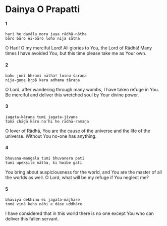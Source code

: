 # Dainya O Prapatti

#### 1

    hari he dayāla mora jaya rādhā-nātha
    bāro bāro ei-bāro loho nija sātha

O Hari! O my merciful Lord! All glories to You, the Lord of Rādhā! Many times I have avoided You, but this time please take me as Your own.

#### 2

    bahu joni bhrami nātha! loinu śaraṇa
    nija-guṇe kṛpā kara adhama tāraṇa

O Lord, after wandering through many wombs, I have taken refuge in You. Be merciful and deliver this wretched soul by Your divine power.

#### 3

    jagata-kāraṇa tumi jagata-jīvana
    tomā chāḍā kāro na’hi he rādhā-ramaṇa

O lover of Rādhā, You are the cause of the universe and the life of the universe. Without You no-one has anything.

#### 4

    bhuvana-maṅgala tumi bhuvanera pati
    tumi upekṣile nātha, ki hoibe gati

You bring about auspiciousness for the world, and You are the master of all the worlds as well. O Lord, what will be my refuge if You neglect me?

#### 5

    bhāviyā dekhinu ei jagata-mājhāre
    tomā vinā keho nāhi e dāse uddhāre

I have considered that in this world there is no one except You who can deliver this fallen servant.

